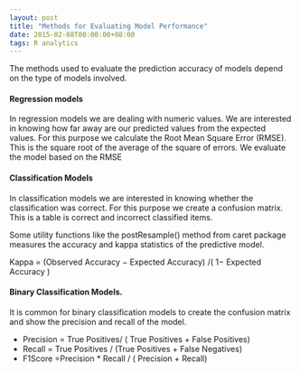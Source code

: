 ```yaml
---
layout: post
title: "Methods for Evaluating Model Performance"
date: 2015-02-08T00:00:00+08:00
tags: R analytics
---
```

The methods used to evaluate the prediction accuracy of models depend on the type of models involved.

#### Regression models
In regression models we are dealing with numeric values. We are interested in knowing how far away are our predicted values from the expected values. For this purpose we calculate the Root Mean Square Error (RMSE). This is the square root of the average of the square of errors.
We evaluate the model based on the RMSE 

#### Classification Models
In classification models we are interested in knowing whether the classification was correct.  For this purpose we create a confusion matrix. This is a table is correct and incorrect classified items. 

Some utility functions like the postResample() method from caret package measures the accuracy and kappa statistics of the predictive model.
					
Kappa = (Observed Accuracy − Expected Accuracy) /( 1− Expected Accuracy )

#### Binary Classification Models.
It is common for binary classification models to create the confusion matrix and show the precision and recall of the model. 

* Precision = True Positives/ ( True Positives + False Positives)
* Recall = True Positives / (True Positives + False Negatives)
* F1Score =Precision * Recall / ( Precision + Recall)

